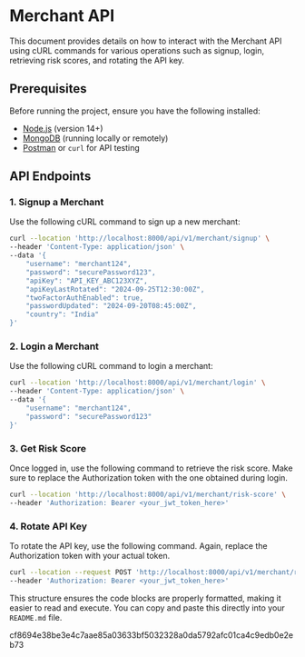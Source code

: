 # Merchant API

This document provides details on how to interact with the Merchant API using cURL commands for various operations such as signup, login, retrieving risk scores, and rotating the API key.

## Prerequisites

Before running the project, ensure you have the following installed:

- [Node.js](https://nodejs.org/) (version 14+)
- [MongoDB](https://www.mongodb.com/) (running locally or remotely)
- [Postman](https://www.postman.com/) or `curl` for API testing

## API Endpoints

### 1. Signup a Merchant

Use the following cURL command to sign up a new merchant:

```bash
curl --location 'http://localhost:8000/api/v1/merchant/signup' \
--header 'Content-Type: application/json' \
--data '{
    "username": "merchant124",
    "password": "securePassword123",
    "apiKey": "API_KEY_ABC123XYZ",
    "apiKeyLastRotated": "2024-09-25T12:30:00Z",
    "twoFactorAuthEnabled": true,
    "passwordUpdated": "2024-09-20T08:45:00Z",
    "country": "India"
}'
```

### 2.  Login a Merchant
Use the following cURL command to login a merchant:

```bash
curl --location 'http://localhost:8000/api/v1/merchant/login' \
--header 'Content-Type: application/json' \
--data '{
    "username": "merchant124",
    "password": "securePassword123"
}'
```

### 3. Get Risk Score
Once logged in, use the following command to retrieve the risk score. Make sure to replace the Authorization token with the one obtained during login.
```bash
curl --location 'http://localhost:8000/api/v1/merchant/risk-score' \
--header 'Authorization: Bearer <your_jwt_token_here>'
```

### 4. Rotate API Key
To rotate the API key, use the following command. Again, replace the Authorization token with your actual token.
```bash
curl --location --request POST 'http://localhost:8000/api/v1/merchant/rotate-api-key' \
--header 'Authorization: Bearer <your_jwt_token_here>'
```

This structure ensures the code blocks are properly formatted, making it easier to read and execute. You can copy and paste this directly into your `README.md` file.


cf8694e38be3e4c7aae85a03633bf5032328a0da5792afc01ca4c9edb0e2eb73


